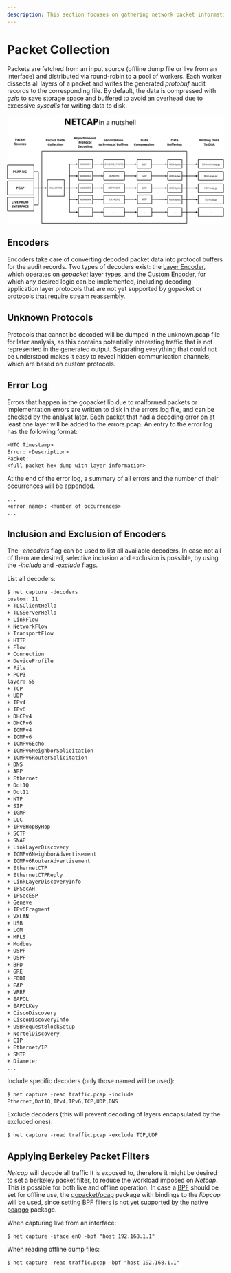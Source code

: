 ```yaml
---
description: This section focuses on gathering network packet information with netcap
---
```


# Packet Collection

Packets are fetched from an input source \(offline dump file or live from an interface\) and distributed via round-robin to a pool of workers. Each worker dissects all layers of a packet and writes the generated _protobuf_ audit records to the corresponding file. By default, the data is compressed with _gzip_ to save storage space and buffered to avoid an overhead due to excessive _syscalls_ for writing data to disk.

![Packet collection process](.gitbook/assets/netcap%20%283%29.svg)

## Encoders

Encoders take care of converting decoded packet data into protocol buffers for the audit records. Two types of decoders exist: the [Layer Encoder](https://github.com/dreadl0ck/netcap/blob/master/encoder/layerEncoder.go), which operates on _gopacket_ layer types, and the [Custom Encoder](https://github.com/dreadl0ck/netcap/blob/master/encoder/customEncoder.go), for which any desired logic can be implemented, including decoding application layer protocols that are not yet supported by gopacket or protocols that require stream reassembly.

## Unknown Protocols

Protocols that cannot be decoded will be dumped in the unknown.pcap file for later analysis, as this contains potentially interesting traffic that is not represented in the generated output. Separating everything that could not be understood makes it easy to reveal hidden communication channels, which are based on custom protocols.

## Error Log

Errors that happen in the gopacket lib due to malformed packets or implementation errors are written to disk in the errors.log file, and can be checked by the analyst later. Each packet that had a decoding error on at least one layer will be added to the errors.pcap. An entry to the error log has the following format:

```text
<UTC Timestamp>
Error: <Description>
Packet:
<full packet hex dump with layer information>
```

At the end of the error log, a summary of all errors and the number of their occurrences will be appended.

```text
...
<error name>: <number of occurrences>
...
```

## Inclusion and Exclusion of Encoders

The _-encoders_ flag can be used to list all available decoders. In case not all of them are desired, selective inclusion and exclusion is possible, by using the _-include_ and _-exclude_ flags.

List all decoders:

```text
$ net capture -decoders
custom: 11
+ TLSClientHello
+ TLSServerHello
+ LinkFlow
+ NetworkFlow
+ TransportFlow
+ HTTP
+ Flow
+ Connection
+ DeviceProfile
+ File
+ POP3
layer: 55
+ TCP
+ UDP
+ IPv4
+ IPv6
+ DHCPv4
+ DHCPv6
+ ICMPv4
+ ICMPv6
+ ICMPv6Echo
+ ICMPv6NeighborSolicitation
+ ICMPv6RouterSolicitation
+ DNS
+ ARP
+ Ethernet
+ Dot1Q
+ Dot11
+ NTP
+ SIP
+ IGMP
+ LLC
+ IPv6HopByHop
+ SCTP
+ SNAP
+ LinkLayerDiscovery
+ ICMPv6NeighborAdvertisement
+ ICMPv6RouterAdvertisement
+ EthernetCTP
+ EthernetCTPReply
+ LinkLayerDiscoveryInfo
+ IPSecAH
+ IPSecESP
+ Geneve
+ IPv6Fragment
+ VXLAN
+ USB
+ LCM
+ MPLS
+ Modbus
+ OSPF
+ OSPF
+ BFD
+ GRE
+ FDDI
+ EAP
+ VRRP
+ EAPOL
+ EAPOLKey
+ CiscoDiscovery
+ CiscoDiscoveryInfo
+ USBRequestBlockSetup
+ NortelDiscovery
+ CIP
+ Ethernet/IP
+ SMTP
+ Diameter
...
```

Include specific decoders \(only those named will be used\):

```text
$ net capture -read traffic.pcap -include Ethernet,Dot1Q,IPv4,IPv6,TCP,UDP,DNS
```

Exclude decoders \(this will prevent decoding of layers encapsulated by the excluded ones\):

```text
$ net capture -read traffic.pcap -exclude TCP,UDP
```

## Applying Berkeley Packet Filters

_Netcap_ will decode all traffic it is exposed to, therefore it might be desired to set a berkeley packet filter, to reduce the workload imposed on _Netcap_. This is possible for both live and offline operation. In case a [BPF](https://www.kernel.org/doc/Documentation/networking/filter.txt) should be set for offline use, the [gopacket/pcap](https://godoc.org/github.com/google/gopacket/pcap) package with bindings to the _libpcap_ will be used, since setting BPF filters is not yet supported by the native [pcapgo](https://godoc.org/github.com/google/gopacket/pcapgo) package.

When capturing live from an interface:

```text
$ net capture -iface en0 -bpf "host 192.168.1.1"
```

When reading offline dump files:

```text
$ net capture -read traffic.pcap -bpf "host 192.168.1.1"
```


